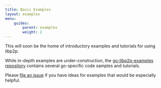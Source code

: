 ```yaml
---
title: Basic Examples
layout: examples
menu:
    guides:
        parent: examples
        weight: 2
---
```


This will soon be the home of introductory examples and tutorials for using libp2p.

While in-depth examples are under-construction, the [go-libp2p-examples repository](https://github.com/libp2p/go-libp2p-examples) contains several go-specific code samples and tutorials.


Please [file an issue](https://github.com/libp2p/docs/issues/new) if you have ideas for examples that would be especially helpful.
